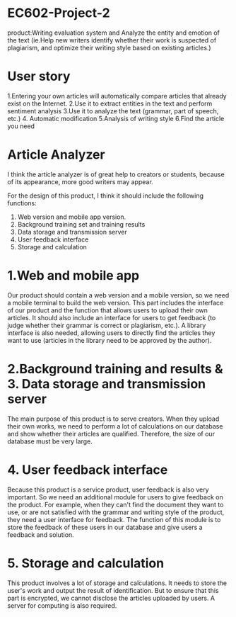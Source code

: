 # EC602-Project-2
product:Writing evaluation system and Analyze the entity and emotion of the text
(ie.Help new writers identify whether their work is suspected of plagiarism, and optimize their writing style based on existing articles.)


# User story
1.Entering your own articles will automatically compare articles that already exist on the Internet.
2.Use it to extract entities in the text and perform sentiment analysis
3.Use it to analyze the text (grammar, part of speech, etc.)
4. Automatic modification
5.Analysis of writing style
6.Find the article you need

# Article Analyzer
I think the article analyzer is of great help to creators or students, because of its appearance, more good writers may appear.

For the design of this product, I think it should include the following functions: 
1. Web version and mobile app version. 
2. Background training set and training results 
3. Data storage and transmission server 
4. User feedback interface 
5. Storage and calculation
#  1.Web and mobile app
Our product should contain a web version and a mobile version, so we need a mobile terminal to build the web version. This part includes the interface of our product and the function that allows users to upload their own articles. It should also include an interface for users to get feedback (to judge whether their grammar is correct or plagiarism, etc.). A library interface is also needed, allowing users to directly find the articles they want to use (articles in the library need to be approved by the author).

#  2.Background training and results & 3. Data storage and transmission server 
The main purpose of this product is to serve creators. When they upload their own works, we need to perform a lot of calculations on our database and show whether their articles are qualified. Therefore, the size of our database must be very large.

#  4. User feedback interface 
Because this product is a service product, user feedback is also very important. So we need an additional module for users to give feedback on the product. For example, when they can't find the document they want to use, or are not satisfied with the grammar and writing style of the product, they need a user interface for feedback. The function of this module is to store the feedback of these users in our database and give users a feedback and solution.

#  5. Storage and calculation
This product involves a lot of storage and calculations. It needs to store the user's work and output the result of identification. But to ensure that this part is encrypted, we cannot disclose the articles uploaded by users. A server for computing is also required.
